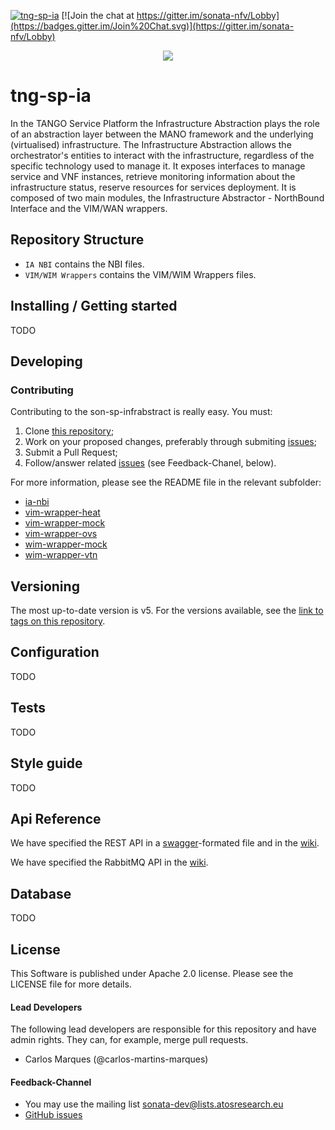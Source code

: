 [![tng-sp-ia](http://jenkins.sonata-nfv.eu/buildStatus/icon?job=tng-sp-ia)](http://jenkins.sonata-nfv.eu/job/tng-sp-ia)
[![Join the chat at https://gitter.im/sonata-nfv/Lobby](https://badges.gitter.im/Join%20Chat.svg)](https://gitter.im/sonata-nfv/Lobby)
 
 <p align="center"><img src="https://github.com/sonata-nfv/tng-api-gtw/wiki/images/sonata-5gtango-logo-500px.png" /></p>
 
# tng-sp-ia

In the TANGO Service Platform the Infrastructure Abstraction plays the role of an abstraction layer between the MANO framework and the underlying (virtualised) infrastructure.
The Infrastructure Abstraction allows the orchestrator's entities to interact with the infrastructure, regardless of the specific technology used to manage it. It exposes interfaces to manage service and VNF instances, retrieve monitoring information about the infrastructure status, reserve resources for services deployment.
It is composed of two main modules, the Infrastructure Abstractor - NorthBound Interface and the VIM/WAN wrappers.


## Repository Structure
  
 * `IA NBI` contains the NBI files.
 * `VIM/WIM Wrappers` contains the VIM/WIM Wrappers files.

## Installing / Getting started

TODO

## Developing

### Contributing

Contributing to the son-sp-infrabstract is really easy. You must:

1. Clone [this repository](https://github.com/sonata-nfv/tng-sp-ia);
2. Work on your proposed changes, preferably through submiting [issues](https://github.com/sonata-nfv/tng-sp-ia/issues);
3. Submit a Pull Request;
4. Follow/answer related [issues](https://github.com/sonata-nfv/tng-sp-ia/issues) (see Feedback-Chanel, below).

For more information, please see the README file in the relevant subfolder:

* [ia-nbi](https://github.com/sonata-nfv/tng-sp-ia/blob/master/ia-nbi/README.md)
* [vim-wrapper-heat](https://github.com/sonata-nfv/tng-sp-ia/blob/master/vim-wrapper-heat/README.md)
* [vim-wrapper-mock](https://github.com/sonata-nfv/tng-sp-ia/blob/master/vim-wrapper-mock/README.md)
* [vim-wrapper-ovs](https://github.com/sonata-nfv/tng-sp-ia/blob/master/vim-wrapper-ovs/README.md)
* [wim-wrapper-mock](https://github.com/sonata-nfv/tng-sp-ia/blob/master/wim-wrapper-mock/README.md)
* [wim-wrapper-vtn](https://github.com/sonata-nfv/tng-sp-ia/blob/master/wim-wrapper-vtn/README.md)


## Versioning

The most up-to-date version is v5. For the versions available, see the [link to tags on this repository](https://github.com/sonata-nfv/tng-sp-ia/releases).


## Configuration

TODO

## Tests

TODO

## Style guide

TODO

## Api Reference

We have specified the REST API in a [swagger](https://github.com/sonata-nfv/tng-sp-ia/blob/master/doc/swagger.json)-formated file and in the [wiki](https://github.com/sonata-nfv/tng-sp-ia/wiki/Rest-API-Reference).

We have specified the RabbitMQ API in the [wiki](https://github.com/sonata-nfv/tng-sp-ia/wiki/RabbitMQ-API-Reference).

## Database

TODO

## License

This Software is published under Apache 2.0 license. Please see the LICENSE file for more details.

#### Lead Developers

The following lead developers are responsible for this repository and have admin rights. They can, for example, merge pull requests.
* Carlos Marques (@carlos-martins-marques)

#### Feedback-Channel

* You may use the mailing list [sonata-dev@lists.atosresearch.eu](mailto:sonata-dev@lists.atosresearch.eu)
* [GitHub issues](https://github.com/sonata-nfv/tng-sp-ia/issues)
